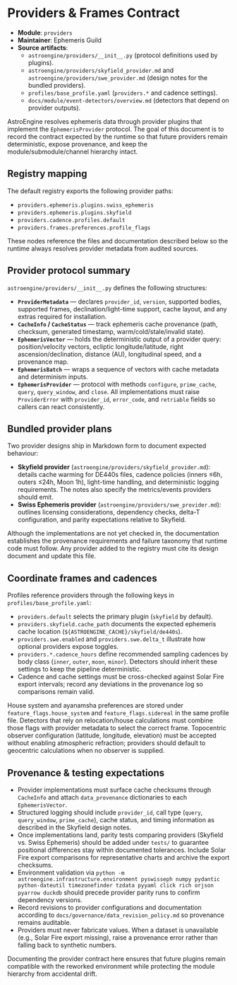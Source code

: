 # Providers & Frames Contract

- **Module**: `providers`
- **Maintainer**: Ephemeris Guild
- **Source artifacts**:
  - `astroengine/providers/__init__.py` (protocol definitions used by plugins).
  - `astroengine/providers/skyfield_provider.md` and `astroengine/providers/swe_provider.md` (design notes for the bundled providers).
  - `profiles/base_profile.yaml` (`providers.*` and cadence settings).
  - `docs/module/event-detectors/overview.md` (detectors that depend on provider outputs).

AstroEngine resolves ephemeris data through provider plugins that implement the `EphemerisProvider` protocol. The goal of this document is to record the contract expected by the runtime so that future providers remain deterministic, expose provenance, and keep the module/submodule/channel hierarchy intact.

## Registry mapping

The default registry exports the following provider paths:

- `providers.ephemeris.plugins.swiss_ephemeris`
- `providers.ephemeris.plugins.skyfield`
- `providers.cadence.profiles.default`
- `providers.frames.preferences.profile_flags`

These nodes reference the files and documentation described below so the runtime always resolves provider metadata from audited sources.

## Provider protocol summary

`astroengine/providers/__init__.py` defines the following structures:

- **`ProviderMetadata`** — declares `provider_id`, `version`, supported bodies, supported frames, declination/light-time support, cache layout, and any extras required for installation.
- **`CacheInfo` / `CacheStatus`** — track ephemeris cache provenance (path, checksum, generated timestamp, warm/cold/stale/invalid state).
- **`EphemerisVector`** — holds the deterministic output of a provider query: position/velocity vectors, ecliptic longitude/latitude, right ascension/declination, distance (AU), longitudinal speed, and a provenance map.
- **`EphemerisBatch`** — wraps a sequence of vectors with cache metadata and determinism inputs.
- **`EphemerisProvider`** — protocol with methods `configure`, `prime_cache`, `query`, `query_window`, and `close`. All implementations must raise `ProviderError` with `provider_id`, `error_code`, and `retriable` fields so callers can react consistently.

## Bundled provider plans

Two provider designs ship in Markdown form to document expected behaviour:

- **Skyfield provider** (`astroengine/providers/skyfield_provider.md`): details cache warming for DE440s files, cadence policies (inners ≤6h, outers ≤24h, Moon 1h), light-time handling, and deterministic logging requirements. The notes also specify the metrics/events providers should emit.
- **Swiss Ephemeris provider** (`astroengine/providers/swe_provider.md`): outlines licensing considerations, dependency checks, delta-T configuration, and parity expectations relative to Skyfield.

Although the implementations are not yet checked in, the documentation establishes the provenance requirements and failure taxonomy that runtime code must follow. Any provider added to the registry must cite its design document and update this file.

## Coordinate frames and cadences

Profiles reference providers through the following keys in `profiles/base_profile.yaml`:

- `providers.default` selects the primary plugin (`skyfield` by default).
- `providers.skyfield.cache_path` documents the expected ephemeris cache location (`${ASTROENGINE_CACHE}/skyfield/de440s`).
- `providers.swe.enabled` and `providers.swe.delta_t` illustrate how optional providers expose toggles.
- `providers.*.cadence_hours` define recommended sampling cadences by body class (`inner`, `outer`, `moon`, `minor`). Detectors should inherit these settings to keep the pipeline deterministic.
- Cadence and cache settings must be cross-checked against Solar Fire export intervals; record any deviations in the provenance log so comparisons remain valid.

House system and ayanamsha preferences are stored under `feature_flags.house_system` and `feature_flags.sidereal` in the same profile file. Detectors that rely on relocation/house calculations must combine those flags with provider metadata to select the correct frame.
Topocentric observer configuration (latitude, longitude, elevation) must be accepted without enabling atmospheric refraction; providers should default to geocentric calculations when no observer is supplied.

## Provenance & testing expectations

- Provider implementations must surface cache checksums through `CacheInfo` and attach `data_provenance` dictionaries to each `EphemerisVector`.
- Structured logging should include `provider_id`, call type (`query`, `query_window`, `prime_cache`), cache status, and timing information as described in the Skyfield design notes.
- Once implementations land, parity tests comparing providers (Skyfield vs. Swiss Ephemeris) should be added under `tests/` to guarantee positional differences stay within documented tolerances. Include Solar Fire export comparisons for representative charts and archive the export checksums.
- Environment validation via `python -m astroengine.infrastructure.environment pyswisseph numpy pydantic python-dateutil timezonefinder tzdata pyyaml click rich orjson pyarrow duckdb` should precede provider parity runs to confirm dependency versions.
- Record revisions to provider configurations and documentation according to `docs/governance/data_revision_policy.md` so provenance remains auditable.
- Providers must never fabricate values. When a dataset is unavailable (e.g., Solar Fire export missing), raise a provenance error rather than falling back to synthetic numbers.

Documenting the provider contract here ensures that future plugins remain compatible with the reworked environment while protecting the module hierarchy from accidental drift.
